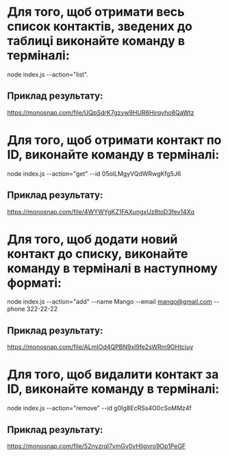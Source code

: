 # Для того, щоб отримати весь список контактів, зведених до таблиці виконайте команду в терміналі:

node index.js --action="list".

## Приклад результату:

https://monosnap.com/file/UQpSdrK7gzyw9HUR6Hirqyho8QaWtz

# Для того, щоб отримати контакт по ID, виконайте команду в терміналі:

node index.js --action="get" --id 05olLMgyVQdWRwgKfg5J6

## Приклад результату:

https://monosnap.com/file/4WYWYgKZ1FAXungxUz8toD3fev14Xq

# Для того, щоб додати новий контакт до списку, виконайте команду в терміналі в наступному форматі:

node index.js --action="add" --name Mango --email mango@gmail.com --phone 322-22-22

## Приклад результату:

https://monosnap.com/file/ALmIOd4QPBN9xl9fe2sWRm9OHtciuy

# Для того, щоб видалити контакт за ID, виконайте команду в терміналі:

node index.js --action="remove" --id g0Ig8EcRSs4O0cSoMMz4f

## Приклад результату:

https://monosnap.com/file/52nyzrql7vmGv0vHIigvro9Op1PeGF
